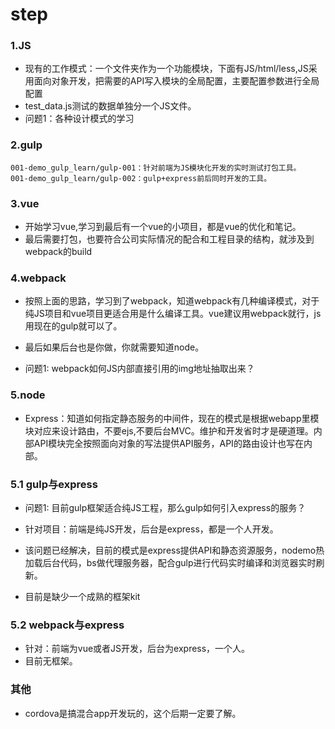 # step

### 1.JS

* 现有的工作模式：一个文件夹作为一个功能模块，下面有JS/html/less,JS采用面向对象开发，把需要的API写入模块的全局配置，主要配置参数进行全局配置
* test_data.js测试的数据单独分一个JS文件。
* 问题1：各种设计模式的学习

### 2.gulp

```
001-demo_gulp_learn/gulp-001：针对前端为JS模块化开发的实时测试打包工具。
001-demo_gulp_learn/gulp-002：gulp+express前后同时开发的工具。
```

### 3.vue

* 开始学习vue,学习到最后有一个vue的小项目，都是vue的优化和笔记。
* 最后需要打包，也要符合公司实际情况的配合和工程目录的结构，就涉及到webpack的build

### 4.webpack

* 按照上面的思路，学习到了webpack，知道webpack有几种编译模式，对于纯JS项目和vue项目更适合用是什么编译工具。vue建议用webpack就行，js用现在的gulp就可以了。
* 最后如果后台也是你做，你就需要知道node。

* 问题1: webpack如何JS内部直接引用的img地址抽取出来？


### 5.node

* Express：知道如何指定静态服务的中间件，现在的模式是根据webapp里模块对应来设计路由，不要ejs,不要后台MVC。维护和开发省时才是硬道理。内部API模块完全按照面向对象的写法提供API服务，API的路由设计也写在内部。

### 5.1 gulp与express
* 问题1: 目前gulp框架适合纯JS工程，那么gulp如何引入express的服务？

* 针对项目：前端是纯JS开发，后台是express，都是一个人开发。
* 该问题已经解决，目前的模式是express提供API和静态资源服务，nodemo热加载后台代码，bs做代理服务器，配合gulp进行代码实时编译和浏览器实时刷新。
* 目前是缺少一个成熟的框架kit

### 5.2 webpack与express

* 针对：前端为vue或者JS开发，后台为express，一个人。
* 目前无框架。




### 其他

* cordova是搞混合app开发玩的，这个后期一定要了解。




